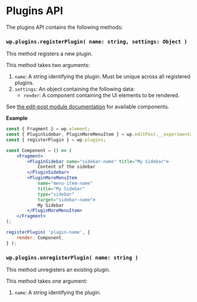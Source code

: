 Plugins API
====

The plugins API contains the following methods:

### `wp.plugins.registerPlugin( name: string, settings: Object )`

This method registers a new plugin.

This method takes two arguments:

1. `name`: A string identifying the plugin. Must be unique across all registered plugins.
2. `settings`: An object containing the following data:
   - `render`: A component containing the UI elements to be rendered.

See [the edit-post module documentation](../edit-post/) for available components.

**Example**

```jsx
const { Fragment } = wp.element;
const { PluginSidebar, PluginMoreMenuItem } = wp.editPost.__experimental;
const { registerPlugin } = wp.plugins;

const Component = () => (
	<Fragment>
		<PluginSidebar name="sidebar-name" title="My Sidebar">
			Content of the sidebar
		</PluginSidebar>
		<PluginMoreMenuItem
			name="menu-item-name"
			title="My Sidebar"
			type="sidebar"
			target="sidebar-name">
			My Sidebar
		</PluginMoreMenuItem>
	</Fragment>
);

registerPlugin( 'plugin-name', {
	render: Component,
} );
```

### `wp.plugins.unregisterPlugin( name: string )`

This method unregisters an existing plugin.

This method takes one argument:

1. `name`: A string identifying the plugin.
